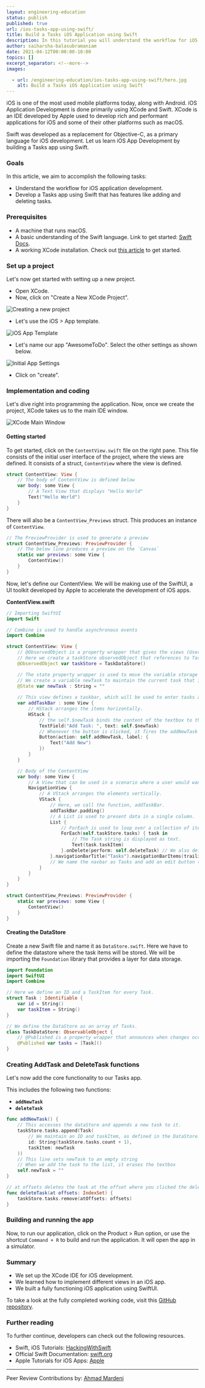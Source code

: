 ```yaml
---
layout: engineering-education
status: publish
published: true
url: /ios-tasks-app-using-swift/
title: Build a Tasks iOS Application using Swift
description: In this tutorial you will understand the workflow for iOS application development. Then, you will develop a Tasks app using Swift that has features like adding and deleting tasks.
author: saiharsha-balasubramaniam
date: 2021-04-12T00:00:00-10:00
topics: []
excerpt_separator: <!--more-->
images:

  - url: /engineering-education/ios-tasks-app-using-swift/hero.jpg
    alt: Build a Tasks iOS Application using Swift
---
```

iOS is one of the most used mobile platforms today, along with Android. iOS Application Development is done primarily using XCode and Swift. XCode is an IDE developed by Apple used to develop rich and performant applications for iOS and some of their other platforms such as macOS. 
<!--more-->
Swift was developed as a replacement for Objective-C, as a primary language for iOS development. Let us learn iOS App Development by building a Tasks app using Swift.

### Goals
In this article, we aim to accomplish the following tasks:
- Understand the workflow for iOS application development.
- Develop a Tasks app using Swift that has features like adding and deleting tasks.

### Prerequisites
- A machine that runs macOS.
- A basic understanding of the Swift language. Link to get started: [Swift Docs](https://swift.org/documentation/).
- A working XCode installation. Check out [this article](https://www.freecodecamp.org/news/how-to-download-and-install-xcode/) to get started.

### Set up a project
Let's now get started with setting up a new project.
- Open XCode.
- Now, click on "Create a New XCode Project".

![Creating a new project](/ios-tasks-app-using-swift/create-new-project.png)

- Let's use the iOS > App template.

![iOS App Template](/ios-tasks-app-using-swift/template.png)

- Let's name our app "AwesomeToDo". Select the other settings as shown below.

![Initial App Settings](/ios-tasks-app-using-swift/app-settings.png)

- Click on "create".

### Implementation and coding
Let's dive right into programming the application. Now, once we create the project, XCode takes us to the main IDE window. 

![XCode Main Window](/ios-tasks-app-using-swift/xcode-main-window.png)

#### Getting started
To get started, click on the `ContentView.swift` file on the right pane. This file consists of the initial user interface of the project, where the views are defined. It consists of a struct, `ContentView` where the view is defined. 

```swift
struct ContentView: View {
    // The body of ContentView is defined below
    var body: some View {
        // A Text View that displays "Hello World"
        Text("Hello World")
    }
}
```

There will also be a `ContentView_Previews` struct. This produces an instance of `ContentView`.

```swift
// The PreviewProvider is used to generate a preview
struct ContentView_Previews: PreviewProvider {
    // The below line produces a preview on the `Canvas`
    static var previews: some View {
        ContentView()
    }
}
```

Now, let's define our ContentView. We will be making use of the SwiftUI, a UI toolkit developed by Apple to accelerate the development of iOS apps.

**ContentView.swift**

```swift
// Importing SwiftUI
import Swift

// Combine is used to handle asynchronous events
import Combine

struct ContentView: View {
    // @ObservedObject is a property wrapper that gives the views (User Interface) a way to watch the state of an object. For example, a datastore.
    // Here we create a taskStore observedObject that references to TaskDataStore (We will be defining this later on). 
    @ObservedObject var taskStore = TaskDataStore()

    // The state property wrapper is used to move the variable storage outside of the current struct into shared storage.
    // We create a variable newTask to maintain the current task that is entered on the screen.
    @State var newTask : String = ""
    
    // This view defines a taskbar, which will be used to enter tasks and add them.
    var addTaskBar : some View {
        // HStack arranges the items horizontally.
        HStack {
            // the self.$newTask binds the content of the textbox to the newTask state variable.
            TextField("Add Task: ", text: self.$newTask)
            // Whenever the button is clicked, it fires the addNewTask function.
            Button(action: self.addNewTask, label: {
                Text("Add New")
            })
        }
    }

    // Body of the ContentView
    var body: some View {
        // A View that can be used in a scenario where a user would want to move across views.
        NavigationView {
            // A VStack arranges the elements vertically.
            VStack {
                // Here, we call the function, addTaskBar.
                addTaskBar.padding()
                // A List is used to present data in a single column.
                List {
                    // ForEach is used to loop over a collection of items to create views.
                    ForEach(self.taskStore.tasks) { task in
                        // The Task string is displayed as text.
                        Text(task.taskItem)
                    }.onDelete(perform: self.deleteTask) // We also define a delete event that can performs the deleteTask function.
                }.navigationBarTitle("Tasks").navigationBarItems(trailing: EditButton())
                // We name the navbar as Tasks and add an edit button (this is provided by the SwiftUI library)
            }
        }
    }
}

struct ContentView_Previews: PreviewProvider {
    static var previews: some View {
        ContentView()
    }
}
```

#### Creating the DataStore
Create a new Swift file and name it as `DataStore.swift`. Here we have to define the datastore where the task items will be stored. We will be importing the `Foundation` library that provides a layer for data storage.

```swift
import Foundation
import SwiftUI
import Combine

// Here we define an ID and a TaskItem for every Task.
struct Task : Identifiable {
    var id = String()
    var taskItem = String()
}

// We define the DataStore as an array of Tasks.
class TaskDataStore: ObservableObject {
    // @Published is a property wrapper that announces when changes occur to the DataStore.
    @Published var tasks = [Task]()
}
```

### Creating AddTask and DeleteTask functions
Let's now add the core functionality to our Tasks app. 

This includes the following two functions:
- **`addNewTask`**
- **`deleteTask`**

```swift
func addNewTask() {
    // This accesses the dataStore and appends a new task to it.
    taskStore.tasks.append(Task(
        // We maintain an ID and taskItem, as defined in the DataStore.
        id: String(taskStore.tasks.count + 1),
        taskItem: newTask
    ))
    // This line sets newTask to an empty string
    // When we add the task to the list, it erases the textbox
    self.newTask = ""
}

// at offsets deletes the task at the offset where you clicked the delete button
func deleteTask(at offsets: IndexSet) {
    taskStore.tasks.remove(atOffsets: offsets)
}
```

### Building and running the app
Now, to run our application, click on the Product > Run option, or use the shortcut `Command + R` to build and run the application. It will open the app in a simulator.

### Summary
- We set up the XCode IDE for iOS development.
- We learned how to implement different views in an iOS app.
- We built a fully functioning iOS application using SwiftUI.

To take a look at the fully completed working code, visit this [GitHub repository](https://github.com/cyberShaw/constantine).

### Further reading
To further continue, developers can check out the following resources.

- Swift, iOS Tutorials: [HackingWithSwift](https://www.hackingwithswift.com/learn)
- Official Swift Documentation: [swift.org](https://swift.org/documentation/)
- Apple Tutorials for iOS Apps: [Apple](https://developer.apple.com/library/archive/referencelibrary/GettingStarted/DevelopiOSAppsSwift/)

---
Peer Review Contributions by: [Ahmad Mardeni](/authors/ahmad-mardeni/)
